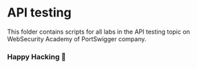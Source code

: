 # API testing

This folder contains scripts for all labs in the API testing topic on WebSecurity Academy of PortSwigger company.

### Happy Hacking 👾
